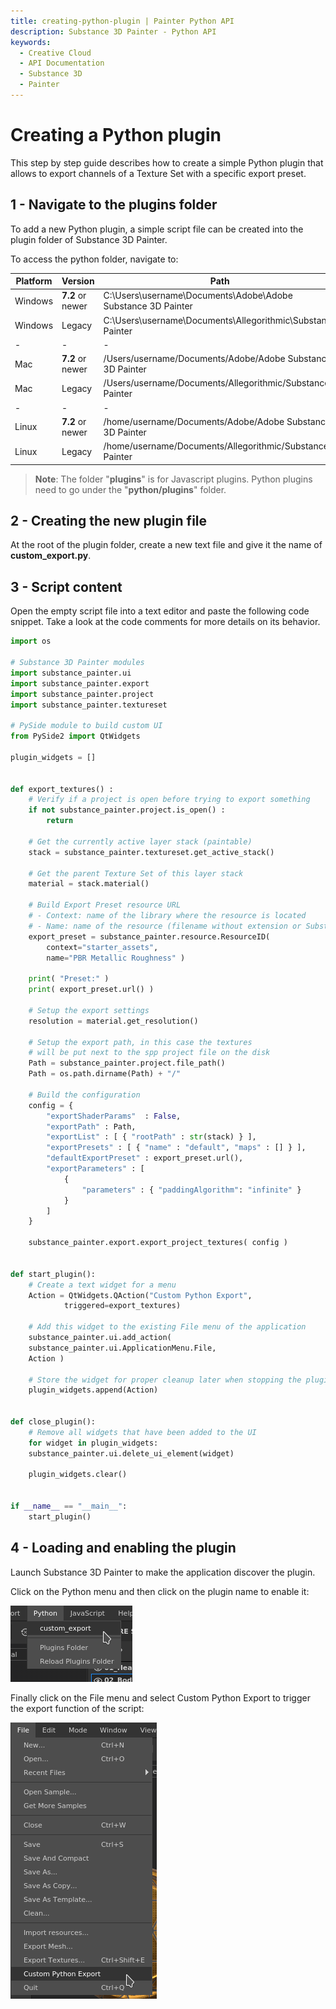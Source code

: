 ```yaml
---
title: creating-python-plugin | Painter Python API
description: Substance 3D Painter - Python API
keywords:
  - Creative Cloud
  - API Documentation
  - Substance 3D
  - Painter
---
```


Creating a Python plugin
========================

This step by step guide describes how to create a simple Python plugin that allows to export channels of a Texture Set with a specific export preset.


## 1 - Navigate to the plugins folder

To add a new Python plugin, a simple script file can be created into the plugin folder of Substance 3D Painter.

To access the python folder, navigate to:

| Platform | Version | Path |
| -------- | ------- | ------- |
| Windows  | **7.2** or newer | C:\Users\username\Documents\Adobe\Adobe Substance 3D Painter |
| Windows | Legacy | C:\Users\username\Documents\Allegorithmic\Substance Painter |
| - | - | - |
| Mac | **7.2** or newer | /Users/username/Documents/Adobe/Adobe Substance 3D Painter |
| Mac | Legacy | /Users/username/Documents/Allegorithmic/Substance Painter |
| - | - | - |
| Linux | **7.2** or newer | /home/username/Documents/Adobe/Adobe Substance 3D Painter |
| Linux | Legacy | /home/username/Documents/Allegorithmic/Substance Painter |

> **Note**: The folder "**plugins**" is for Javascript plugins. Python plugins need to go under the "**python/plugins**" folder.

## 2 - Creating the new plugin file

At the root of the plugin folder, create a new text file and give it the name of **custom_export.py**.

## 3 - Script content

Open the empty script file into a text editor and paste the following code snippet. Take a look at the code comments for more details on its behavior.

```python
import os

# Substance 3D Painter modules
import substance_painter.ui
import substance_painter.export
import substance_painter.project
import substance_painter.textureset

# PySide module to build custom UI
from PySide2 import QtWidgets

plugin_widgets = []


def export_textures() :
	# Verify if a project is open before trying to export something
	if not substance_painter.project.is_open() :
		return

	# Get the currently active layer stack (paintable)
	stack = substance_painter.textureset.get_active_stack()

	# Get the parent Texture Set of this layer stack
	material = stack.material()

	# Build Export Preset resource URL
	# - Context: name of the library where the resource is located
	# - Name: name of the resource (filename without extension or Substance graph path)
	export_preset = substance_painter.resource.ResourceID(
		context="starter_assets",
		name="PBR Metallic Roughness" )

	print( "Preset:" )
	print( export_preset.url() )

	# Setup the export settings
	resolution = material.get_resolution()

	# Setup the export path, in this case the textures
	# will be put next to the spp project file on the disk
	Path = substance_painter.project.file_path()
	Path = os.path.dirname(Path) + "/"

	# Build the configuration
	config = {
		"exportShaderParams"  : False,
		"exportPath" : Path,
		"exportList" : [ { "rootPath" : str(stack) } ],
		"exportPresets" : [ { "name" : "default", "maps" : [] } ],
		"defaultExportPreset" : export_preset.url(),
		"exportParameters" : [
			{
				"parameters" : { "paddingAlgorithm": "infinite" }
			}
		]
	}

	substance_painter.export.export_project_textures( config )


def start_plugin():
	# Create a text widget for a menu
	Action = QtWidgets.QAction("Custom Python Export",
			triggered=export_textures)

	# Add this widget to the existing File menu of the application
	substance_painter.ui.add_action(
	substance_painter.ui.ApplicationMenu.File,
	Action )

	# Store the widget for proper cleanup later when stopping the plugin
	plugin_widgets.append(Action)


def close_plugin():
	# Remove all widgets that have been added to the UI
	for widget in plugin_widgets:
	substance_painter.ui.delete_ui_element(widget)

	plugin_widgets.clear()


if __name__ == "__main__":
	start_plugin()
```

## 4 - Loading and enabling the plugin

Launch Substance 3D Painter to make the application discover the plugin.

Click on the Python menu and then click on the plugin name to enable it:

![Enable plugin](img/enable-python-plugin.png)

Finally click on the File menu and select Custom Python Export to trigger the export function of the script:

![Run plugin](img/export-textures-python.png)